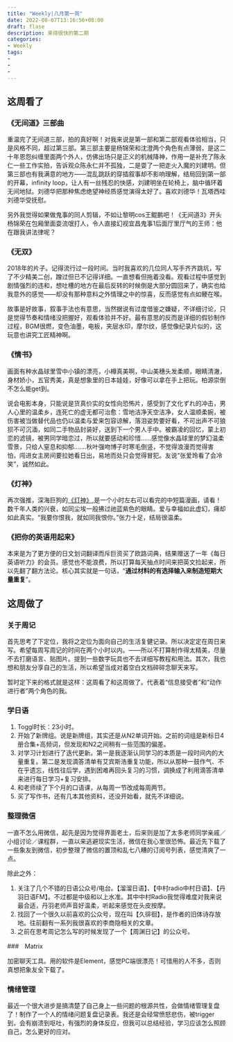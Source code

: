 ```yaml
---
title: "Weekly|八月第一周"
date: 2022-08-07T13:16:56+08:00
draft: flase
description: 来得很快的第二期
categories: 
- Weekly
tags:
- 
-
-
---
```


## 这周看了

### 《无间道》三部曲

重温完了无间道三部，拍的真好啊！对我来说是第一部和第二部观看体验相当，只是风格不同，超过第三部。第三部主要是杨锦荣和沈澄两个角色有点薄弱，是这二十年恩怨纠缠里面两个外人，仿佛出场只是正义的机械降神，作用一是补充了陈永仁一些工作实拍，告诉观众陈永仁并不孤独，二是耍了一把走火入魔的刘建明。但第三部也有我满意的地方——混乱跳跃的穿插叙事却不影响理解，结局回到第一部的开幕，infinity loop，让人有一丝残忍的快感，刘建明坐在轮椅上，脑中循环着无间地狱。刘德华把那种焦虑绝望神经质感觉演得太好了。喜欢刘德华！瓦塔西哇刘德华受抚慰。

另外我觉得如果做鬼事的同人剪辑，不如让黎明cos王鲲鹏吧！《无间道3》开头杨锦荣在包厢里面耍流氓打人，令人直接幻视宜昌鬼事1后面厅里厅气的王师：他在跟我讲法律呢？

### 《无双》

2018年的片子。记得流行过一段时间。当时我喜欢的几位同人写手齐齐跳坑，写了不少精美二创，蹭过但已不记得详细。一直想看但拖着没看。观看过程中感觉到剧情强烈的违和，想吐槽的地方在最后反转的时候倒是大部分圆回来了，确实也给我意外的感觉——却没有那种意料之外情理之中的惊喜，反而感觉有点如鲠在喉。

故事是好故事，叙事手法也有意思，当然据说有过度借鉴之嫌疑，不详细讨论，只是觉得节奏和情绪没把握好，观看体验并不好。最有意思的反而是详细的假钞制作过程，BGM很燃，变色油墨，电板，夹层水印，摩尔纹，感觉像纪录片似的，这玩意也讲究工匠精神啊。

### 《情书》

画面有种水晶球里雪中小镇的漂亮，小樽真美啊，中山美穗头发柔顺，眼睛清澈，身材娇小，五官秀美，真是想象里的日本娃娃，好像可以拿在手上把玩。柏源崇倒不怎么能get到。

说会电影本身，只能说是货真价实的女性向恐怖片，感受到了文化ずれ的冲击，男人心里的温柔乡，连死亡的虚无都可治愈：雪地洁净天空洁净，女人温顺柔婉，被伤害被当做替代品也仍以温柔与爱来包容谅解，落泪姿势要好看，不可出声不可狼狈不可沉湎，如同二手物品封装好，送到下一个男人手中。被霸凌的回忆，蒙上初恋的滤镜，被男同学暗恋过，所以就要感动和珍惜......感觉像水晶球里的梦幻温柔雪景，只给人窒息和抑郁.......秋叶强吻博子时寒毛倒竖，不觉得浪漫而觉得害怕，闯进女主房间要拉她看日出，易地而处只会觉得冒犯。友说“张爱玲看了会冷笑”，诚然如此。

### 《灯神》

再次强推，深海巨狗的[《灯神》](https://afdian.net/album/76a5c216befa11eb8a2852540025c377),是一个小时左右可以看完的中短篇漫画，请看！数千年人类的兴衰，如同尘埃一般拂过祂蓝紫色的眼睛。爱与幸福如此虚幻，痛却如此真实。“我要你恨我，就如同我恨你。”张力十足，结局很温柔。

### 《把你的英语用起来》

本来是为了更方便的日文划词翻译而斥巨资买了欧路词典，结果赠送了一年《每日英语听力》的会员。感觉也不能浪费，所以打算每天抽点时间来把英文捡起来，所以先翻了翻方法论。核心其实就是一句话，“**通过材料的有选择输入来制造短期大量重复**”。

## 这周做了

### 关于周记

首先思考了下定位，我将之定位为面向自己的生活复健记录。所以决定定在周日来写。希望每周写周记的时间在两个小时以内。——所以不打算制作得太精美，尽量不去打磨语言、贴图片。提到一些数字玩具也不去详细写教程和用法。其次，我也想和朋友分享自己的生活，所以希望当成对着空白文档碎碎念聊天来写。

暂时定下来的格式就是这样：这周看了和这周做了。代表着“信息接受者”和“动作进行者”两个角色的我。

### 学日语

1. Toggl时长：23小时。
2. 开始了新牌组。说是新牌组，其实还是从N2单词开始。之前的词组是新标日4册合集+高频词，但发现和N2之间稍有一些范围的偏差。
3. 对学习计划进行了迭代更新。第一是我逐渐认同学习的本质是一段时间内的大量重复。第二是发现滴答清单有艾宾斯浩重复功能，所以从那种一鼓作气、不在乎遗忘，线性往后学，遇到困难再回头复习的习惯，调换成了利用滴答清单来进行每日学习+复习安排。
4. 和老师续了下个月的口语课，从每周一节改成每周两节。
5. 买了写作书，还有几本其他资料，还没开始看，就先不详细说。

### 整理微信

一直不怎么用微信，起先是因为觉得界面老土，后来则是加了太多老师同学亲戚／小组讨论／课程群，一直以来逃避现实生活，微信在我心里很恐怖。最近先下载了一些象友到微信，初步整理了微信的置顶和乱七八糟的订阅号列表，感觉清爽了一点。

除此之外：

1. 关注了几个不错的日语公众号/电台。【溜溜日语】、【中村radio中村日语】、【丹羽日语FM】。不过都是中级和以上水准。其中中村Radio我觉得难度对我来说最合适，丹羽老师声音好温柔，听起来感觉在头皮按摩。
2. 找回了一个很久以前喜欢的公众号，现在叫【久徘徊】，是作者的旧体诗存放地。往前翻有一系列我很喜欢的李商隐相关的文章。
3. 之前在思考周记怎么写的时候发现了一个【周渊日记】的公众号。

###　Matrix

加密聊天工具。用的软件是Element，感觉PC端很漂亮！可惜用的人不多，否则真想把象友全下载了。

### 情绪管理

最近一个很大进步是搞清楚了自己身上一些问题的根源共性，会做情绪管理复盘了！制作了一个人的情绪问题复盘记录表。我还是会经常愤怒悲伤，被trigger到，会有崩溃到呕吐，有强烈的身体反应，但我可以总结经验，学习应该怎么照顾自己，怎么更好的应对。



## 
